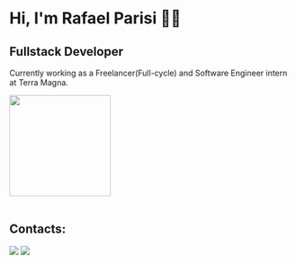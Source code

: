 # Hi, I'm Rafael Parisi 👋😄
## Fullstack Developer
Currently working as a Freelancer(Full-cycle) and Software Engineer intern at Terra Magna.

<div>  
  <img height="180em" src="https://github-readme-stats.vercel.app/api/top-langs/?username=parisi18&layout=compact&langs_count=7&theme=dracula"/>
</div><br>


## Contacts:

<div> 
</a>
<a href = "mailto:dev.rafael.parisi@gmail.com"> <img src="https://img.shields.io/badge/-Gmail-%23333?style=for-the-badge&logo=gmail&logoColor=white" target="_blank"></a>
<a href="https://www.linkedin.com/in/parisibr/?locale=en_US" target="_blank"><img src="https://img.shields.io/badge/-LinkedIn-%230077B5?style=for-the-badge&logo=linkedin&logoColor=white"  target="_blank"></a> 
</div>&nbsp;&nbsp;

